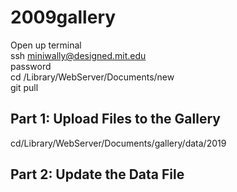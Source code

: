 # 2009gallery

Open up terminal  
ssh miniwally@designed.mit.edu  
password   
cd /Library/WebServer/Documents/new  
git pull  

## Part 1: Upload Files to the Gallery
cd/Library/WebServer/Documents/gallery/data/2019

## Part 2: Update the Data File
